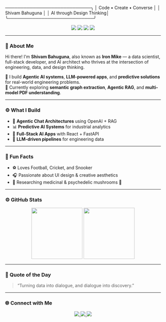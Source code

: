 ────────────────────────────╮
│ Code • Create • Converse │
│ Shivam Bahuguna │
│ AI through Design Thinking│
╰────────────────────────────╯

<p align="center">
  <img src="https://img.shields.io/badge/AI%20Engineer-%F0%9F%A4%96-blueviolet?style=for-the-badge" />
  <img src="https://img.shields.io/badge/Full--Stack%20Developer-%F0%9F%92%BB-blue?style=for-the-badge" />
  <img src="https://img.shields.io/badge/LLM%20Apps-%F0%9F%A4%96-orange?style=for-the-badge" />
  <img src="https://img.shields.io/badge/Freelancer-Iron%20Mike-red?style=for-the-badge" />
</p>

---

### 🧠 About Me  

Hi there! I'm **Shivam Bahuguna**, also known as **Iron Mike** — a data scientist, full-stack developer, and AI architect who thrives at the intersection of engineering, data, and design thinking.  

🚀 I build **Agentic AI systems**, **LLM-powered apps**, and **predictive solutions** for real-world engineering problems.  
🎯 Currently exploring **semantic graph extraction**, **Agentic RAG**, and **multi-model PDF understanding**.

---

### ⚙️ What I Build  
- 🤖 **Agentic Chat Architectures** using OpenAI + RAG  
- 📊 **Predictive AI Systems** for industrial analytics  
- 🧩 **Full-Stack AI Apps** with React + FastAPI  
- 🧠 **LLM-driven pipelines** for engineering data  

---

### 🧩 Fun Facts  
- ⚽ Loves Football, Cricket, and Snooker  
- 🎧 Passionate about UI design & creative aesthetics  
- 🔬 Researching medicinal & psychedelic mushrooms 🍄  

---

### ⚙️ GitHub Stats  

<p align="center">
  <img src="https://github-readme-stats.vercel.app/api?username=shivambahuguna&show_icons=true&theme=radical" height="165" />
  <img src="https://github-readme-stats.vercel.app/api/top-langs/?username=shivambahuguna&layout=compact&theme=radical" height="165" />
</p>

---

### 💬 Quote of the Day  
> “Turning data into dialogue, and dialogue into discovery.”

---

### 🌐 Connect with Me  
<p align="center">
  <a href="https://www.linkedin.com/in/shivambahuguna" target="_blank">
    <img src="https://img.shields.io/badge/LinkedIn-Connect-blue?style=for-the-badge&logo=linkedin" />
  </a>
  <a href="https://github.com/shivambahuguna" target="_blank">
    <img src="https://img.shields.io/badge/GitHub-Follow-black?style=for-the-badge&logo=github" />
  </a>
  <a href="https://ironmike.dev" target="_blank">
    <img src="https://img.shields.io/badge/Portfolio-Visit-success?style=for-the-badge&logo=vercel" />
  </a>
</p>
